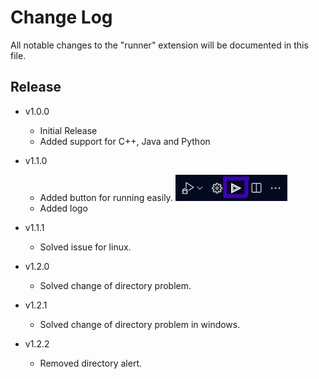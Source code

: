# Change Log

All notable changes to the "runner" extension will be documented in this file.

## Release

- v1.0.0
  - Initial Release
  - Added support for C++, Java and Python


- v1.1.0
  - Added button for running easily. 
  ![example](images/example.jpg)
  - Added logo
- v1.1.1
  - Solved issue for linux.
- v1.2.0
  - Solved change of directory problem.
- v1.2.1
  - Solved change of directory problem in windows.
- v1.2.2
  - Removed directory alert.